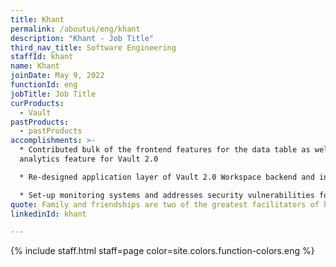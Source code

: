 ```yaml
---
title: Khant
permalink: /aboutus/eng/khant
description: "Khant - Job Title"
third_nav_title: Software Engineering
staffId: khant
name: Khant
joinDate: May 9, 2022
functionId: eng
jobTitle: Job Title
curProducts:
  - Vault
pastProducts:
  - pastProducts
accomplishments: >-
  * Contributed bulk of the frontend features for the data table as well as the
  analytics feature for Vault 2.0

  * Re-designed application layer of Vault 2.0 Workspace backend and introduced the Coordinator and error-handling middleware layers

  * Set-up monitoring systems and addresses security vulnerabilities for Vault 1.0
quote: Family and friendships are two of the greatest facilitators of happiness.
linkedinId: khant

---
```


{% include staff.html staff=page color=site.colors.function-colors.eng %}
